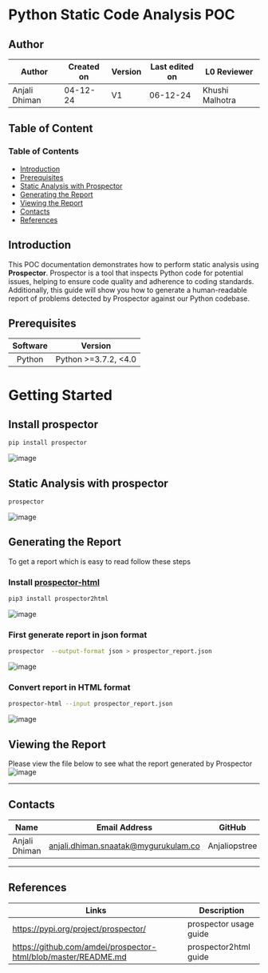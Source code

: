 # Python Static Code Analysis POC



## Author
| **Author** | **Created on** | **Version** | **Last edited on** | **L0 Reviewer** |
|------------|----------------|-------------------|---------------------|----------|
| Anjali Dhiman  | 04-12-24      | V1  | 06-12-24           | Khushi Malhotra |

## Table of Content

### Table of Contents

- [Introduction](#introduction)
- [Prerequisites](#prerequisites)
- [Static Analysis with Prospector](#static-analysis-with-prospector)
- [Generating the Report](#generating-the-report)
- [Viewing the Report](#viewing-the-report)
- [Contacts](#contacts)
- [References](#references)

## Introduction

This POC documentation demonstrates how to perform static analysis using **Prospector**. Prospector is a tool that inspects Python code 
for potential issues, helping to ensure code quality and adherence to coding standards. Additionally, this guide will show you how to 
generate a human-readable report of problems detected by Prospector against our Python codebase.

## Prerequisites

|Software | Version  |         
|:---------------:|:--------:|
| Python     | Python >=3.7.2, <4.0 |

# Getting Started
## Install prospector

```sh
pip install prospector
```
![image](https://github.com/user-attachments/assets/47a1c720-923f-429b-b775-0403050e443a)



## Static Analysis with prospector
```sh
prospector
```
![image](https://github.com/user-attachments/assets/c49d3e6d-9eee-4b76-969f-426f0ab400a6)



## Generating the Report

To get a report which is easy to read follow these steps

### Install [prospector-html](https://github.com/amdei/prospector-html/blob/master/README.md)

```sh
pip3 install prospector2html
```

![image](https://github.com/user-attachments/assets/807f9cf8-3d0e-46c5-896c-fddc5e73e2a7)



### First generate report in json format

```sh
prospector  --output-format json > prospector_report.json
```
![image](https://github.com/user-attachments/assets/ef98e375-5df2-4461-b84f-be52e5bc69e6)



### Convert report in HTML format

```sh
prospector-html --input prospector_report.json
```
![image](https://github.com/user-attachments/assets/177d2aee-1ccd-49bb-9ef4-bc9fc0d91448)



## Viewing the Report
Please view the file below to see what the report generated by Prospector
![image](https://github.com/user-attachments/assets/0eeb6c4b-325f-481c-a3e6-066df77980c9)



***
## Contacts

| Name| Email Address      | GitHub | URL |
|-----|--------------------------|----------|---------|
| Anjali Dhiman | anjali.dhiman.snaatak@mygurukulam.co |  Anjaliopstree  |  https://github.com/Anjaliopstree  |
***

## References

| Links | Description      |
|-----  |--------------------------|
| https://pypi.org/project/prospector/ | prospector usage guide | 
| https://github.com/amdei/prospector-html/blob/master/README.md | prospector2html guide |
